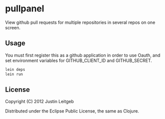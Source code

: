 # pullpanel

View github pull requests for multiple repositories in several repos
on one screen.

## Usage

You must first register this as a github application in order to use Oauth, and set environment variables
for GITHUB_CLIENT_ID and GITHUB_SECRET.

```bash
lein deps
lein run
```

## License

Copyright (C) 2012 Justin Leitgeb

Distributed under the Eclipse Public License, the same as Clojure.


